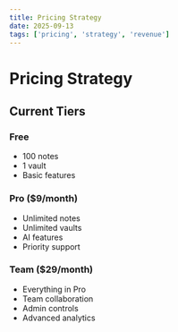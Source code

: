 ```yaml
---
title: Pricing Strategy
date: 2025-09-13
tags: ['pricing', 'strategy', 'revenue']
---
```


# Pricing Strategy

## Current Tiers

### Free
- 100 notes
- 1 vault
- Basic features

### Pro ($9/month)
- Unlimited notes
- Unlimited vaults
- AI features
- Priority support

### Team ($29/month)
- Everything in Pro
- Team collaboration
- Admin controls
- Advanced analytics